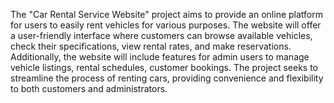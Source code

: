 The "Car Rental Service Website" project aims to provide an online platform for users to easily rent vehicles for various purposes. The website will offer a user-friendly interface where customers can browse available vehicles, check their specifications, view rental rates, and make reservations. Additionally, the website will include features for admin users to manage vehicle listings, rental schedules, customer bookings. The project seeks to streamline the process of renting cars, providing convenience and flexibility to both customers and administrators.
